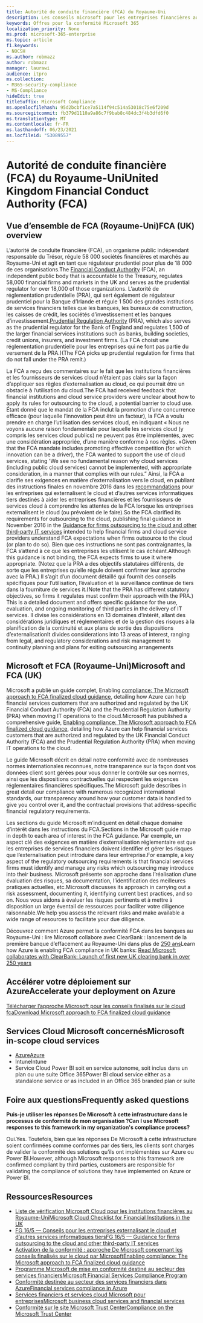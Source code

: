 ```yaml
---
title: Autorité de conduite financière (FCA) du Royaume-Uni
description: Les conseils microsoft pour les entreprises financières au Royaume-Uni suivent l’autorité de conduite financière et les instructions pour l’externalisation vers le cloud.
keywords: Offres pour la conformité Microsoft 365
localization_priority: None
ms.prod: microsoft-365-enterprise
ms.topic: article
f1.keywords:
- NOCSH
ms.author: robmazz
author: robmazz
manager: laurawi
audience: itpro
ms.collection:
- M365-security-compliance
- MS-Compliance
hideEdit: true
titleSuffix: Microsoft Compliance
ms.openlocfilehash: 95d2bcbf1ce7a5114f94c514a53018c75e6f209d
ms.sourcegitcommit: fb379d1110a9a86c7f9bab8c484dc3f4b3dfd6f0
ms.translationtype: MT
ms.contentlocale: fr-FR
ms.lasthandoff: 06/23/2021
ms.locfileid: "53089557"
---
```

# <a name="united-kingdom-financial-conduct-authority-fca"></a><span data-ttu-id="d749c-104">Autorité de conduite financière (FCA) du Royaume-Uni</span><span class="sxs-lookup"><span data-stu-id="d749c-104">United Kingdom Financial Conduct Authority (FCA)</span></span>

## <a name="fca-uk-overview"></a><span data-ttu-id="d749c-105">Vue d’ensemble de FCA (Royaume-Uni)</span><span class="sxs-lookup"><span data-stu-id="d749c-105">FCA (UK) overview</span></span>

<span data-ttu-id="d749c-106">L’autorité de conduite financière [](https://www.fca.org.uk/) (FCA), un organisme public indépendant responsable du Trésor, régule 58 000 sociétés financières et marchés au Royaume-Uni et agit en tant que régulateur prudentiel pour plus de 18 000 de ces organisations.</span><span class="sxs-lookup"><span data-stu-id="d749c-106">The [Financial Conduct Authority](https://www.fca.org.uk/) (FCA), an independent public body that is accountable to the Treasury, regulates 58,000 financial firms and markets in the UK and serves as the prudential regulator for over 18,000 of those organizations.</span></span> <span data-ttu-id="d749c-107">[](https://www.bankofengland.co.uk/pra/pages/default.aspx) L’autorité de réglementation prudentielle (PRA), qui sert également de régulateur prudentiel pour la Banque d’Irlande et régule 1 500 des grandes institutions de services financiers telles que les banques, les bureaux de construction, les caisses de crédit, les sociétés d’investissement et les banques d’investissement.</span><span class="sxs-lookup"><span data-stu-id="d749c-107">[Prudential Regulation Authority](https://www.bankofengland.co.uk/pra/pages/default.aspx) (PRA), which also serves as the prudential regulator for the Bank of England and regulates 1,500 of the larger financial services institutions such as banks, building societies, credit unions, insurers, and investment firms.</span></span> <span data-ttu-id="d749c-108">(La FCA choisit une réglementation prudentielle pour les entreprises qui ne font pas partie du versement de la PRA.)</span><span class="sxs-lookup"><span data-stu-id="d749c-108">(The FCA picks up prudential regulation for firms that do not fall under the PRA remit.)</span></span>

<span data-ttu-id="d749c-109">La FCA a reçu des commentaires sur le fait que les institutions financières et les fournisseurs de services cloud n’étaient pas clairs sur la façon d’appliquer ses règles d’externalisation au cloud, ce qui pourrait être un obstacle à l’utilisation du cloud.</span><span class="sxs-lookup"><span data-stu-id="d749c-109">The FCA had received feedback that financial institutions and cloud service providers were unclear about how to apply its rules for outsourcing to the cloud, a potential barrier to cloud use.</span></span> <span data-ttu-id="d749c-110">Étant donné que le mandat de la FCA inclut la promotion d’une concurrence efficace (pour laquelle l’innovation peut être un facteur), la FCA a voulu prendre en charge l’utilisation des services cloud, en indiquant « Nous ne voyons aucune raison fondamentale pour laquelle les services cloud (y compris les services cloud publics) ne peuvent pas être implémentés, avec une considération appropriée, d’une manière conforme à nos règles. »</span><span class="sxs-lookup"><span data-stu-id="d749c-110">Given that the FCA mandate includes promoting effective competition (for which innovation can be a driver), the FCA wanted to support the use of cloud services, stating 'We see no fundamental reason why cloud services (including public cloud services) cannot be implemented, with appropriate consideration, in a manner that complies with our rules.”</span></span> <span data-ttu-id="d749c-111">Ainsi, la FCA a clarifie ses exigences en matière d’externalisation vers le cloud, en publiant des instructions finales en novembre 2016 dans les [recommandations](https://www.fca.org.uk/publication/finalised-guidance/fg16-5.pdf) pour les entreprises qui externalisent le cloud et d’autres services informatiques tiers destinés à aider les entreprises financières et les fournisseurs de services cloud à comprendre les attentes de la FCA lorsque les entreprises externalisent le cloud (ou prévoient de le faire).</span><span class="sxs-lookup"><span data-stu-id="d749c-111">So the FCA clarified its requirements for outsourcing to the cloud, publishing final guidance in November 2016 in the [Guidance for firms outsourcing to the cloud and other third-party IT services](https://www.fca.org.uk/publication/finalised-guidance/fg16-5.pdf) intended to help financial firms and cloud service providers understand FCA expectations when firms outsource to the cloud (or plan to do so).</span></span> <span data-ttu-id="d749c-112">Bien que ces instructions ne sont pas contraignantes, la FCA s’attend à ce que les entreprises les utilisent le cas échéant.</span><span class="sxs-lookup"><span data-stu-id="d749c-112">Although this guidance is not binding, the FCA expects firms to use it where appropriate.</span></span> <span data-ttu-id="d749c-113">(Notez que la PRA a des objectifs statutaires différents, de sorte que les entreprises qu’elle régule doivent confirmer leur approche avec la PRA.) Il s’agit d’un document détaillé qui fournit des conseils spécifiques pour l’utilisation, l’évaluation et la surveillance continue de tiers dans la fourniture de services it.</span><span class="sxs-lookup"><span data-stu-id="d749c-113">(Note that the PRA has different statutory objectives, so firms it regulates must confirm their approach with the PRA.) This is a detailed document and offers specific guidance for the use, evaluation, and ongoing monitoring of third parties in the delivery of IT services.</span></span> <span data-ttu-id="d749c-114">Il divise les considérations en 13 domaines d’intérêt, allant des considérations juridiques et réglementaires et de la gestion des risques à la planification de la continuité et aux plans de sortie des dispositions d’externalisation</span><span class="sxs-lookup"><span data-stu-id="d749c-114">It divides considerations into 13 areas of interest, ranging from legal, and regulatory considerations and risk management to continuity planning and plans for exiting outsourcing arrangements</span></span>

## <a name="microsoft-and-fca-uk"></a><span data-ttu-id="d749c-115">Microsoft et FCA (Royaume-Uni)</span><span class="sxs-lookup"><span data-stu-id="d749c-115">Microsoft and FCA (UK)</span></span>

<span data-ttu-id="d749c-116">Microsoft a publié un guide complet, Enabling [compliance: The Microsoft approach to FCA finalized cloud guidance](https://go.microsoft.com/fwlink/p/?linkid=2101561), detailing how Azure can help financial services customers that are authorized and regulated by the UK Financial Conduct Authority (FCA) and the Prudential Regulation Authority (PRA) when moving IT operations to the cloud.</span><span class="sxs-lookup"><span data-stu-id="d749c-116">Microsoft has published a comprehensive guide, [Enabling compliance: The Microsoft approach to FCA finalized cloud guidance](https://go.microsoft.com/fwlink/p/?linkid=2101561), detailing how Azure can help financial services customers that are authorized and regulated by the UK Financial Conduct Authority (FCA) and the Prudential Regulation Authority (PRA) when moving IT operations to the cloud.</span></span>

<span data-ttu-id="d749c-117">Le guide Microsoft décrit en détail notre conformité avec de nombreuses normes internationales reconnues, notre transparence sur la façon dont vos données client sont gérées pour vous donner le contrôle sur ces normes, ainsi que les dispositions contractuelles qui respectent les exigences réglementaires financières spécifiques.</span><span class="sxs-lookup"><span data-stu-id="d749c-117">The Microsoft guide describes in great detail our compliance with numerous recognized international standards, our transparency around how your customer data is handled to give you control over it, and the contractual provisions that address-specific financial regulatory requirements.</span></span>

<span data-ttu-id="d749c-118">Les sections du guide Microsoft m’indiquent en détail chaque domaine d’intérêt dans les instructions du FCA.</span><span class="sxs-lookup"><span data-stu-id="d749c-118">Sections in the Microsoft guide map in depth to each area of interest in the FCA guidance.</span></span> <span data-ttu-id="d749c-119">Par exemple, un aspect clé des exigences en matière d’externalisation réglementaire est que les entreprises de services financiers doivent identifier et gérer les risques que l’externalisation peut introduire dans leur entreprise.</span><span class="sxs-lookup"><span data-stu-id="d749c-119">For example, a key aspect of the regulatory outsourcing requirements is that financial services firms must identify and manage any risks which outsourcing may introduce into their business.</span></span> <span data-ttu-id="d749c-120">Microsoft présente son approche dans l’réalisation d’une évaluation des risques, sa documentation, l’identification des meilleures pratiques actuelles, etc.</span><span class="sxs-lookup"><span data-stu-id="d749c-120">Microsoft discusses its approach in carrying out a risk assessment, documenting it, identifying current best practices, and so on.</span></span> <span data-ttu-id="d749c-121">Nous vous aidons à évaluer les risques pertinents et à mettre à disposition un large éventail de ressources pour faciliter votre diligence raisonnable.</span><span class="sxs-lookup"><span data-stu-id="d749c-121">We help you assess the relevant risks and make available a wide range of resources to facilitate your due diligence.</span></span>

<span data-ttu-id="d749c-122">Découvrez comment Azure permet la conformité FCA dans les banques au Royaume-Uni : lire Microsoft collabore avec ClearBank : lancement de la première banque d’effacement au Royaume-Uni dans plus de [250 ans](https://customers.microsoft.com/story/microsoft-collaborates-with-clearbank)</span><span class="sxs-lookup"><span data-stu-id="d749c-122">Learn how Azure is enabling FCA compliance in UK banks: [Read Microsoft collaborates with ClearBank: Launch of first new UK clearing bank in over 250 years](https://customers.microsoft.com/story/microsoft-collaborates-with-clearbank)</span></span>

## <a name="accelerate-your-deployment-on-azure"></a><span data-ttu-id="d749c-123">Accélérer votre déploiement sur Azure</span><span class="sxs-lookup"><span data-stu-id="d749c-123">Accelerate your deployment on Azure</span></span>

[<span data-ttu-id="d749c-124">Télécharger l’approche Microsoft pour les conseils finalisés sur le cloud fca</span><span class="sxs-lookup"><span data-stu-id="d749c-124">Download Microsoft approach to FCA finalized cloud guidance</span></span>](https://go.microsoft.com/fwlink/p/?linkid=2101561)

## <a name="microsoft-in-scope-cloud-services"></a><span data-ttu-id="d749c-125">Services Cloud Microsoft concernés</span><span class="sxs-lookup"><span data-stu-id="d749c-125">Microsoft in-scope cloud services</span></span>

- [<span data-ttu-id="d749c-126">Azure</span><span class="sxs-lookup"><span data-stu-id="d749c-126">Azure</span></span>](https://aka.ms/AzureCompliance)
- <span data-ttu-id="d749c-127">Intune</span><span class="sxs-lookup"><span data-stu-id="d749c-127">Intune</span></span>
- <span data-ttu-id="d749c-128">Service Cloud Power BI soit en service autonome, soit inclus dans un plan ou une suite Office 365</span><span class="sxs-lookup"><span data-stu-id="d749c-128">Power BI cloud service either as a standalone service or as included in an Office 365 branded plan or suite</span></span>

## <a name="frequently-asked-questions"></a><span data-ttu-id="d749c-129">Foire aux questions</span><span class="sxs-lookup"><span data-stu-id="d749c-129">Frequently asked questions</span></span>

<span data-ttu-id="d749c-130">**Puis-je utiliser les réponses De Microsoft à cette infrastructure dans le processus de conformité de mon organisation ?**</span><span class="sxs-lookup"><span data-stu-id="d749c-130">**Can I use Microsoft responses to this framework in my organization's compliance process?**</span></span>

<span data-ttu-id="d749c-131">Oui.</span><span class="sxs-lookup"><span data-stu-id="d749c-131">Yes.</span></span> <span data-ttu-id="d749c-132">Toutefois, bien que les réponses De Microsoft à cette infrastructure soient confirmées comme conformes par des tiers, les clients sont chargés de valider la conformité des solutions qu’ils ont implémentées sur Azure ou Power BI.</span><span class="sxs-lookup"><span data-stu-id="d749c-132">However, although Microsoft responses to this framework are confirmed compliant by third parties, customers are responsible for validating the compliance of solutions they have implemented on Azure or Power BI.</span></span>

## <a name="resources"></a><span data-ttu-id="d749c-133">Ressources</span><span class="sxs-lookup"><span data-stu-id="d749c-133">Resources</span></span>

- [<span data-ttu-id="d749c-134">Liste de vérification Microsoft Cloud pour les institutions financières au Royaume-Uni</span><span class="sxs-lookup"><span data-stu-id="d749c-134">Microsoft Cloud Checklist for Financial Institutions in the UK</span></span>](https://aka.ms/Azure-UK-compliance)
- [<span data-ttu-id="d749c-135">FG 16/5 — Conseils pour les entreprises externalisant le cloud et d’autres services informatiques tiers</span><span class="sxs-lookup"><span data-stu-id="d749c-135">FG 16/5 — Guidance for firms outsourcing to the cloud and other third-party IT services</span></span>](https://www.fca.org.uk/publication/finalised-guidance/fg16-5.pdf)
- [<span data-ttu-id="d749c-136">Activation de la conformité : approche De Microsoft concernant les conseils finalisés sur le cloud par Microsoft</span><span class="sxs-lookup"><span data-stu-id="d749c-136">Enabling compliance: The Microsoft approach to FCA finalized cloud guidance</span></span>](https://go.microsoft.com/fwlink/p/?linkid=2101561)
- [<span data-ttu-id="d749c-137">Programme Microsoft de mise en conformité destiné au secteur des services financiers</span><span class="sxs-lookup"><span data-stu-id="d749c-137">Microsoft Financial Services Compliance Program</span></span>](https://www.microsoft.com/download/details.aspx?id=55332)
- [<span data-ttu-id="d749c-138">Conformité destinée au secteur des services financiers dans Azure</span><span class="sxs-lookup"><span data-stu-id="d749c-138">Financial services compliance in Azure</span></span>](https://azure.microsoft.com/resources/videos/azurecon-2015-financial-services-compliance-in-azure/)
- [<span data-ttu-id="d749c-139">Services financiers et services cloud Microsoft pour entreprises</span><span class="sxs-lookup"><span data-stu-id="d749c-139">Microsoft business cloud services and financial services</span></span>](https://www.microsoft.com/trustcenter/cloudservices/financialservices)
- [<span data-ttu-id="d749c-140">Conformité sur le site Microsoft Trust Center</span><span class="sxs-lookup"><span data-stu-id="d749c-140">Compliance on the Microsoft Trust Center</span></span>](https://www.microsoft.com/trust-center/compliance/compliance-overview)
